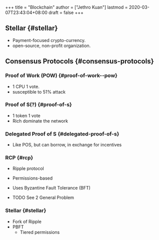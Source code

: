 +++
title = "Blockchain"
author = ["Jethro Kuan"]
lastmod = 2020-03-07T23:43:04+08:00
draft = false
+++

## Stellar {#stellar}

-   Payment-focused crypto-currency.
-   open-source, non-profit organization.


## Consensus Protocols {#consensus-protocols}


### Proof of Work (POW) {#proof-of-work--pow}

-   1 CPU 1 vote.
-   susceptible to 51% attack


### Proof of S(?) {#proof-of-s}

-   1 token 1 vote
-   Rich dominate the network


### Delegated Proof of S {#delegated-proof-of-s}

-   Like POS, but can borrow, in exchange for incentives


### RCP {#rcp}

-   Ripple protocol
-   Permissions-based
-   Uses Byzantine Fault Tolerance (BFT)

-   <span class="org-todo todo TODO">TODO</span>  See 2 General Problem


### Stellar {#stellar}

-   Fork of Ripple
-   PBFT
    -   Tiered permissions
